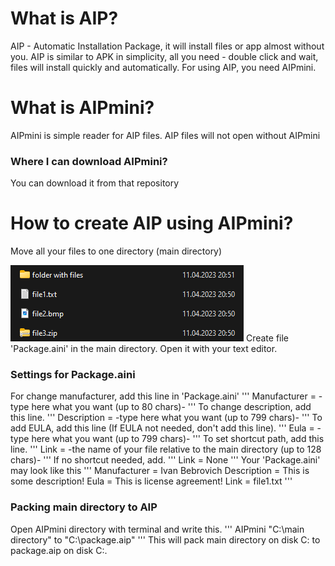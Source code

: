 # What is AIP?
AIP - Automatic Installation Package, it will install files or app almost without you.
AIP is similar to APK in simplicity, all you need - double click and wait, files will install quickly and automatically.
For using AIP, you need AIPmini.

# What is AIPmini?
AIPmini is simple reader for AIP files.
AIP files will not open without AIPmini
### Where I can download AIPmini?
You can download it from that repository

# How to create AIP using AIPmini?
Move all your files to one directory (main directory)

![Your directory may look like this](https://github.com/wfuctalsoft/AIP/blob/images/image.png?raw=true)
Create file 'Package.aini' in the main directory.
Open it with your text editor.
### Settings for Package.aini
For change manufacturer, add this line in 'Package.aini'
'''
Manufacturer = -type here what you want (up to 80 chars)-
'''
To change description, add this line.
'''
Description = -type here what you want (up to 799 chars)-
'''
To add EULA, add this line (If EULA not needed, don't add this line).
'''
Eula = -type here what you want (up to 799 chars)-
'''
To set shortcut path, add this line.
'''
Link = -the name of your file relative to the main directory (up to 128 chars)-
'''
If no shortcut needed, add.
'''
Link = None
'''
Your 'Package.aini' may look like this
'''
Manufacturer = Ivan Bebrovich
Description = This is some description!
Eula = This is license agreement!
Link = file1.txt
'''
### Packing main directory to AIP
Open AIPmini directory with terminal and write this.
'''
AIPmini "C:\main directory" to "C:\package.aip"
'''
This will pack main directory on disk C: to package.aip on disk C:.

